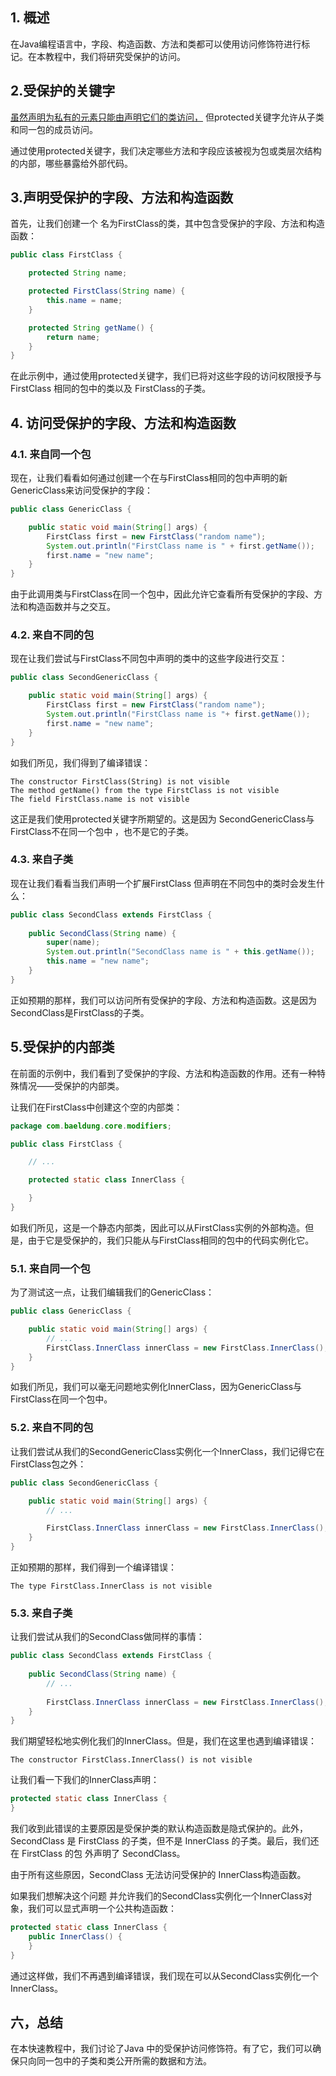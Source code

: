## 1. 概述

在Java编程语言中，字段、构造函数、方法和类都可以使用访问修饰符进行标记。在本教程中，我们将研究受保护的访问。

## 2.受保护的关键字

[虽然声明为私有的元素只能由声明它们的类访问，](https://www.baeldung.com/java-private-keyword#private-modifier) 但protected关键字允许从子类和同一包的成员访问。

通过使用protected关键字，我们决定哪些方法和字段应该被视为包或类层次结构的内部，哪些暴露给外部代码。

## 3.声明受保护的字段、方法和构造函数

首先，让我们创建一个 名为FirstClass的类，其中包含受保护的字段、方法和构造函数：

```java
public class FirstClass {

    protected String name;

    protected FirstClass(String name) {
        this.name = name;
    }

    protected String getName() {
        return name;
    }
}
```

在此示例中，通过使用protected关键字，我们已将对这些字段的访问权限授予与 FirstClass 相同的包中的类以及 FirstClass的子类。

## 4. 访问受保护的字段、方法和构造函数

### 4.1. 来自同一个包

现在，让我们看看如何通过创建一个在与FirstClass相同的包中声明的新GenericClass来访问受保护的字段：

```java
public class GenericClass {

    public static void main(String[] args) {
        FirstClass first = new FirstClass("random name");
        System.out.println("FirstClass name is " + first.getName());
        first.name = "new name";
    }
}
```

由于此调用类与FirstClass在同一个包中，因此允许它查看所有受保护的字段、方法和构造函数并与之交互。

### 4.2. 来自不同的包

现在让我们尝试与FirstClass不同包中声明的类中的这些字段进行交互：

```java
public class SecondGenericClass {

    public static void main(String[] args) {
        FirstClass first = new FirstClass("random name");
        System.out.println("FirstClass name is "+ first.getName());
        first.name = "new name";
    }
}
```

如我们所见，我们得到了编译错误：

```plaintext
The constructor FirstClass(String) is not visible
The method getName() from the type FirstClass is not visible
The field FirstClass.name is not visible
```

这正是我们使用protected关键字所期望的。这是因为 SecondGenericClass与FirstClass不在同一个包中 ，也不是它的子类。

### 4.3. 来自子类

现在让我们看看当我们声明一个扩展FirstClass 但声明在不同包中的类时会发生什么：

```java
public class SecondClass extends FirstClass {
    
    public SecondClass(String name) {
        super(name);
        System.out.println("SecondClass name is " + this.getName());
        this.name = "new name";
    } 
}
```

正如预期的那样，我们可以访问所有受保护的字段、方法和构造函数。这是因为SecondClass是FirstClass的子类。

## 5.受保护的内部类

在前面的示例中，我们看到了受保护的字段、方法和构造函数的作用。还有一种特殊情况——受保护的内部类。

让我们在FirstClass中创建这个空的内部类：

```java
package com.baeldung.core.modifiers;

public class FirstClass {

    // ...

    protected static class InnerClass {

    }
}
```

如我们所见，这是一个静态内部类，因此可以从FirstClass实例的外部构造。但是，由于它是受保护的，我们只能从与FirstClass相同的包中的代码实例化它。

### 5.1. 来自同一个包

为了测试这一点，让我们编辑我们的GenericClass：

```java
public class GenericClass {

    public static void main(String[] args) {
        // ...
        FirstClass.InnerClass innerClass = new FirstClass.InnerClass();
    }
}
```

如我们所见，我们可以毫无问题地实例化InnerClass，因为GenericClass与FirstClass在同一个包中。

### 5.2. 来自不同的包

让我们尝试从我们的SecondGenericClass实例化一个InnerClass，我们记得它在FirstClass包之外：

```java
public class SecondGenericClass {

    public static void main(String[] args) {
        // ...

        FirstClass.InnerClass innerClass = new FirstClass.InnerClass();
    }
}
```

正如预期的那样，我们得到一个编译错误：

```plaintext
The type FirstClass.InnerClass is not visible
```

### 5.3. 来自子类

让我们尝试从我们的SecondClass做同样的事情：

```java
public class SecondClass extends FirstClass {
    
    public SecondClass(String name) {
        // ...
 
        FirstClass.InnerClass innerClass = new FirstClass.InnerClass();
    }     
}
```

我们期望轻松地实例化我们的InnerClass。但是，我们在这里也遇到编译错误：

```plaintext
The constructor FirstClass.InnerClass() is not visible
```

让我们看一下我们的InnerClass声明：

```java
protected static class InnerClass {
}
```

我们收到此错误的主要原因是受保护类的默认构造函数是隐式保护的。此外，SecondClass 是 FirstClass 的子类，但不是 InnerClass 的子类。最后，我们还在 FirstClass 的包 外声明了 SecondClass。

由于所有这些原因，SecondClass 无法访问受保护的 InnerClass构造函数。

如果我们想解决这个问题 并允许我们的SecondClass实例化一个InnerClass对象，我们可以显式声明一个公共构造函数：

```java
protected static class InnerClass {
    public InnerClass() {
    }
}
```

通过这样做，我们不再遇到编译错误，我们现在可以从SecondClass实例化一个InnerClass。

## 六，总结

在本快速教程中，我们讨论了Java 中的受保护访问修饰符。有了它，我们可以确保只向同一包中的子类和类公开所需的数据和方法。